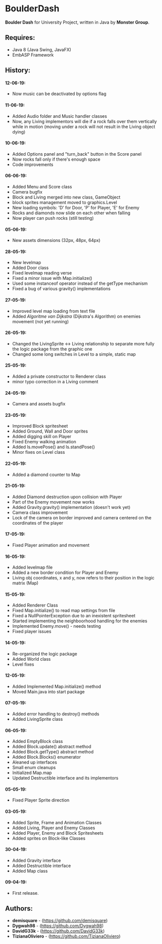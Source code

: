 # BoulderDash
 **Boulder Dash** for University Project, written in Java by **Monster Group**.
 
 ## Requires:
 - Java 8 (Java Swing, JavaFX)
 - EmbASP Framework
 
## History:
#### 12-06-19:
- Now music can be deactivated by options flag

#### 11-06-19:
- Added Audio folder and Music handler classes
- Now, any Living implementors will die if a rock falls over them vertically
  while in motion (moving under a rock will not result in the Living object dying)

#### 10-06-19:
- Added Options panel and "turn_back" button in the Score panel
- Now rocks fall only if there's enough space
- Code improvements

#### 06-06-19:
- Added Menu and Score class
- Camera bugfix
- Block and Living merged into new class, GameObject
- block sprites management moved to graphics.Level
- New loading symbols: 'D' for Door, 'P' for Player, 'E' for Enemy
- Rocks and diamonds now slide on each other when falling
- Now player can push rocks (still testing)

#### 05-06-19:
- New assets dimensions (32px, 48px, 64px)

#### 28-05-19:
- New levelmap
- Added Door class
- Fixed levelmap reading verse
- Fixed a minor issue with Map.initialize()
- Used some instanceof operator instead of the getType mechanism
- Fixed a bug of various gravity() implementations

#### 27-05-19:
- Improved level map loading from text file
- Added _Algoritme van Dijkstra_ (Dijkstra's Algorithm) on enemies movement (not yet running)

#### 26-05-19:
- Changed the LivingSprite <-> Living relationship to separate more fully the logic package from the graphic one
- Changed some long switches in Level to a simple, static map

#### 25-05-19:
- Added a private constructor to Renderer class
- minor typo correction in a Living comment

#### 24-05-19:
- Camera and assets bugfix

#### 23-05-19:
- Improved Block spritesheet
- Added Ground, Wall and Door sprites
- Added digging skill on Player
- Fixed Enemy walking animation
- Added ls.movePose() and ls.standPose()
- Minor fixes on Level class

#### 22-05-19:
- Added a diamond counter to Map

#### 21-05-19:
- Added Diamond destruction upon collision with Player
- Part of the Enemy movement now works
- Added Gravity.gravity() implementation (doesn't work yet)
- Camera class improvement
- Lock of the camera on border improved and camera centered on the coordinates of the player

#### 17-05-19:
- Fixed Player animation and movement

#### 16-05-19:
- Added levelmap file
- Added a new border condition for Player and Enemy
- Living obj coordinates, x and y, now refers to their position in the logic matrix (Map)

#### 15-05-19:
- Added Renderer Class
- Fixed Map.initialize() to read map settings from file
- Fixed a NullPointerException due to an inexistent spritesheet
- Started implementing the neighboorhood handling for the enemies
- Implemented Enemy.move() - needs testing
- Fixed player issues

#### 14-05-19:
- Re-organized the logic package
- Added World class
- Level fixes

#### 12-05-19:
- Added Implemented Map.initialize() method
- Moved Main.java into start package

#### 07-05-19:
- Added error handling to destroy() methods
- Added LivingSprite class

#### 06-05-19:
- Added EmptyBlock class
- Added Block.update() abstract method
- Added Block.getType() abstract method
- Added Block.Blocks() enumerator
- Aleaned up interfaces
- Small enum cleanups
- Initialized Map.map
- Updated Destructible interface and its implementors

#### 05-05-19:
- Fixed Player Sprite direction

#### 03-05-19:
- Added Sprite, Frame and Animation Classes
- Added Living, Player and Enemy Classes
- Added Player, Enemy and Block Spritesheets
- Added sprites on Block-like Classes

#### 30-04-19:
- Added Gravity interface
- Added Destructible interface
- Added Map class

#### 09-04-19:
- First release.

## Authors:

* **demisquare** - (https://github.com/demisquare)
* **Dygwah98** - (https://github.com/Dygwah98)
* **DavidG33k** - (https://github.com/DavidG33k)
* **TizianaOliviero** - (https://github.com/TizianaOliviero)

